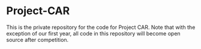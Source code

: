 # Project-CAR
This is the private repository for the code for Project CAR. Note that with the exception of our first year, all code in this repository will become open source after competition.
